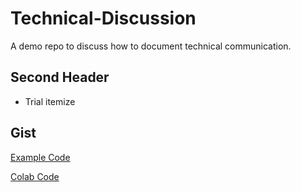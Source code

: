 # Technical-Discussion
A demo repo to discuss how to document technical communication.

## Second Header
* Trial itemize

## Gist
[Example Code](https://gist.github.com/Samia1117/16be3d62bb604266d1b38063e8410dd0)

[Colab Code](https://colab.research.google.com/drive/1WNMj5YBmZg_p49kmlg128u9qh-LPGtZG#scrollTo=8OlA3r2vUpMP)
